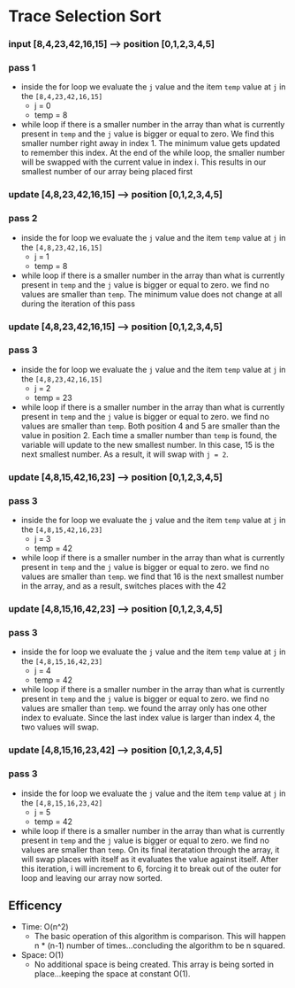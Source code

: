 # Trace Selection Sort
### input [8,4,23,42,16,15] --> position [0,1,2,3,4,5]
### pass 1
- inside the for loop we evaluate the `j` value and the item `temp` value at `j` in the `[8,4,23,42,16,15]`
    - j = 0
    - temp = 8
- while loop if there is a smaller number in the array than what is currently present in `temp` and the `j` value is bigger or equal to zero. We find this smaller number right away in index 1. The minimum value gets updated to remember this index. At the end of the while loop, the smaller number will be swapped with the current value in index i. This results in our smallest number of our array being placed first
### update [4,8,23,42,16,15] --> position [0,1,2,3,4,5]
### pass 2
- inside the for loop we evaluate the `j` value and the item `temp` value at `j` in the `[4,8,23,42,16,15]`
    - j = 1
    - temp = 8
- while loop if there is a smaller number in the array than what is currently present in `temp` and the `j` value is bigger or equal to zero. we find no values are smaller than `temp`. The minimum value does not change at all during the iteration of this pass
### update [4,8,23,42,16,15] --> position [0,1,2,3,4,5]
### pass 3
- inside the for loop we evaluate the `j` value and the item `temp` value at `j` in the `[4,8,23,42,16,15]`
    - j = 2
    - temp = 23
- while loop if there is a smaller number in the array than what is currently present in `temp` and the `j` value is bigger or equal to zero. we find no values are smaller than `temp`. Both position 4 and 5 are smaller than the value in position 2. Each time a smaller number than `temp` is found, the variable will update to the new smallest number. In this case, 15 is the next smallest number. As a result, it will swap with `j = 2`.
### update [4,8,15,42,16,23] --> position [0,1,2,3,4,5]
### pass 3
- inside the for loop we evaluate the `j` value and the item `temp` value at `j` in the `[4,8,15,42,16,23]`
    - j = 3
    - temp = 42
- while loop if there is a smaller number in the array than what is currently present in `temp` and the `j` value is bigger or equal to zero. we find no values are smaller than `temp`. we find that 16 is the next smallest number in the array, and as a result, switches places with the 42
### update [4,8,15,16,42,23] --> position [0,1,2,3,4,5]
### pass 3
- inside the for loop we evaluate the `j` value and the item `temp` value at `j` in the `[4,8,15,16,42,23]`
    - j = 4
    - temp = 42
- while loop if there is a smaller number in the array than what is currently present in `temp` and the `j` value is bigger or equal to zero. we find no values are smaller than `temp`. we found the array only has one other index to evaluate. Since the last index value is larger than index 4, the two values will swap.
### update [4,8,15,16,23,42] --> position [0,1,2,3,4,5]
### pass 3
- inside the for loop we evaluate the `j` value and the item `temp` value at `j` in the `[4,8,15,16,23,42]`
    - j = 5
    - temp = 42
- while loop if there is a smaller number in the array than what is currently present in `temp` and the `j` value is bigger or equal to zero. we find no values are smaller than `temp`. On its final iteratation through the array, it will swap places with itself as it evaluates the value against itself. After this iteration, i will increment to 6, forcing it to break out of the outer for loop and leaving our array now sorted.
## Efficency
- Time: O(n^2)
    - The basic operation of this algorithm is comparison. This will happen n * (n-1) number of times…concluding the algorithm to be n squared.
- Space: O(1)
    - No additional space is being created. This array is being sorted in place…keeping the space at constant O(1).
